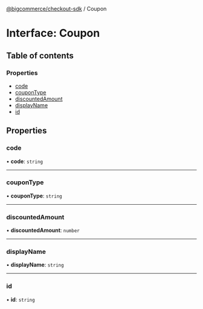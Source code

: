 [@bigcommerce/checkout-sdk](../README.md) / Coupon

# Interface: Coupon

## Table of contents

### Properties

- [code](Coupon.md#code)
- [couponType](Coupon.md#coupontype)
- [discountedAmount](Coupon.md#discountedamount)
- [displayName](Coupon.md#displayname)
- [id](Coupon.md#id)

## Properties

### code

• **code**: `string`

___

### couponType

• **couponType**: `string`

___

### discountedAmount

• **discountedAmount**: `number`

___

### displayName

• **displayName**: `string`

___

### id

• **id**: `string`

